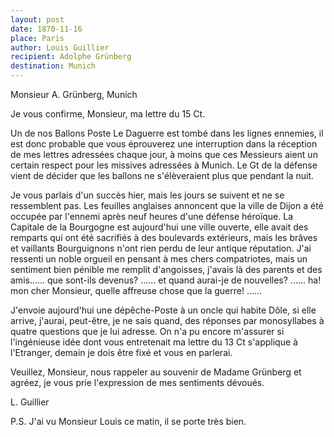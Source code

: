 ```yaml
---
layout: post
date: 1870-11-16
place: Paris
author: Louis Guillier
recipient: Adolphe Grünberg
destination: Munich
---
```


Monsieur A. Grünberg, Munich


Je vous confirme, Monsieur, ma lettre du 15 Ct.

Un de nos Ballons Poste Le Daguerre est tombé dans les lignes ennemies,
il est donc probable que vous éprouverez une interruption dans la réception de
mes lettres adressées chaque jour, à moins que ces Messieurs aient un certain
respect pour les missives adressées à Munich.
Le Gt de la défense vient de décider que les ballons ne s'élèveraient plus que
pendant la nuit.

Je vous parlais d'un succès hier, mais les jours se suivent et ne se
ressemblent pas.
Les feuilles anglaises annoncent que la ville de Dijon a été occupée par
l'ennemi après neuf heures d'une défense héroïque.
La Capitale de la Bourgogne est aujourd'hui une ville ouverte, elle avait des
remparts qui ont été sacrifiés à des boulevards extérieurs, mais les brâves et
vaillants Bourguignons n'ont rien perdu de leur antique réputation.
J'ai ressenti un noble orgueil en pensant à mes chers compatriotes, mais un
sentiment bien pénible me remplit d'angoisses, j'avais là des parents et des
amis...... que sont-ils devenus? ...... et quand aurai-je de nouvelles? ......
ha! mon cher Monsieur, quelle affreuse chose que la guerre! ......

J'envoie aujourd'hui une dépêche-Poste à un oncle qui habite Dôle, si elle
arrive, j'aurai, peut-être, je ne sais quand, des réponses par monosyllabes
à quatre questions que je lui adresse.
On n'a pu encore m'assurer si l'ingénieuse idée dont vous entretenait ma lettre
du 13 Ct s'applique à l'Etranger, demain je dois être fixé et vous en parlerai.

Veuillez, Monsieur, nous rappeler au souvenir de Madame Grünberg et agréez, je
vous prie l'expression de mes sentiments dévoués.

L. Guillier

P.S. J'ai vu Monsieur Louis ce matin, il se porte très bien.
